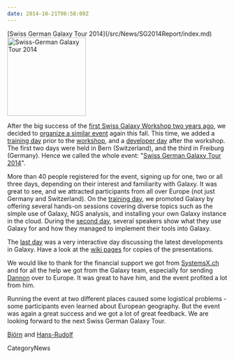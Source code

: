 ```yaml
---
date: 2014-10-21T06:58:09Z
---
```

<div class='newsItemHeader'>[Swiss German Galaxy Tour 2014](/src/News/SG2014Report/index.md)</div>

<div class='right'><a href='/Events/SG2014'><img src='/Images/Logos/SG2014Logo400.png' alt='Swiss-German Galaxy Tour 2014' width="180" /></a></div>


After the big success of the [first Swiss Galaxy Workshop two years ago](/Events/Switzerland2012), we decided to [organize a similar event](/src/Events/SG2014/index.md) again this fall. This time, we added a [training day](/Events/Switzerland2014/trainingday) prior to the [workshop](/Events/Switzerland2014), and a [developer day](/Events/Germany2014) after the workshop. The first two days were held in Bern (Switzerland), and the third in Freiburg (Germany). Hence we called the whole event: "[Swiss German Galaxy Tour 2014](/src/Events/SG2014/index.md)".

More than 40 people registered for the event, signing up for one, two or all three days, depending on their interest and familiarity with Galaxy. It was great to see, and we attracted participants from all over Europe (not just Germany and Switzerland). On the [training day](/Events/Switzerland2014/trainingday), we promoted Galaxy by offering several hands-on sessions covering diverse topics such as the simple use of Galaxy, NGS analysis, and installing your own Galaxy instance in the cloud. During the [second day](/src/Events/Switzerland2014/index.md), several speakers show what they use Galaxy for and how they managed to implement their tools into Galaxy.

The [last day](/Events/Germany2014) was a very interactive day discussing the latest developments in Galaxy. Have a look at the [wiki pages](/src/Events/SG2014/index.md) for copies of the presentations.

We would like to thank for the financial support we got from [SystemsX.ch](http://www.systemsx.ch/) and for all the help we got from the Galaxy team, especially for sending [Dannon](/src/DannonBaker/index.md) over to Europe. It was great to have him, and the event profited a lot from him.

Running the event at two different places caused some logistical problems - some participants even learned about European geography. But the event was again a great success and we got a lot of great feedback. We are looking forward to the next Swiss German Galaxy Tour.

[Björn](/BjoernGruening) and [Hans-Rudolf](/src/HansrudolfHotz/index.md)

CategoryNews
